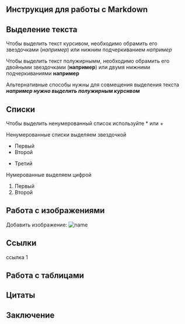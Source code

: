## Инструкция для работы с Markdown

## Выделение текста

Чтобы выделить текст курсивом, необходимо обрамить его звездочками (*например*) или нижним подчеркиванием _например_

Чтобы выделить текст полужирнымм, необходимо обрамить его двойными звездочками (**например**) или двумя нмжними подчеркиваниями __например__

Альтернативные способы нужны для совмещения выделения текста __*например нужно выделить полужирным курсивом*__

## Списки
Чтобы выделить ненумерованный список используйте * или +

Ненумерованные списки выделяем звездочкой
* Первый
* Второй
+ Третий

Нумерованные выделяем цифрой
1. Первый
2. Второй


## Работа с изображениями

Добавить изображение:
![name](16.jpg)
## Ссылки

ссылка 1

## Работа с таблицами

## Цитаты

## Заключение

